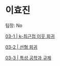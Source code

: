 # 이효진

팀장: No

[03-1 | k-최근접 이웃 회귀](https://www.notion.so/03-1-k-280fb11539b580df96d6e0a42ad1b0eb?pvs=21)

[03-2 | 선형 회귀](https://www.notion.so/03-2-280fb11539b580238a6ad0c601398793?pvs=21)

[03-3 | 특성 공학과 규제](https://www.notion.so/03-3-280fb11539b580629ba7cc008dc3936d?pvs=21)